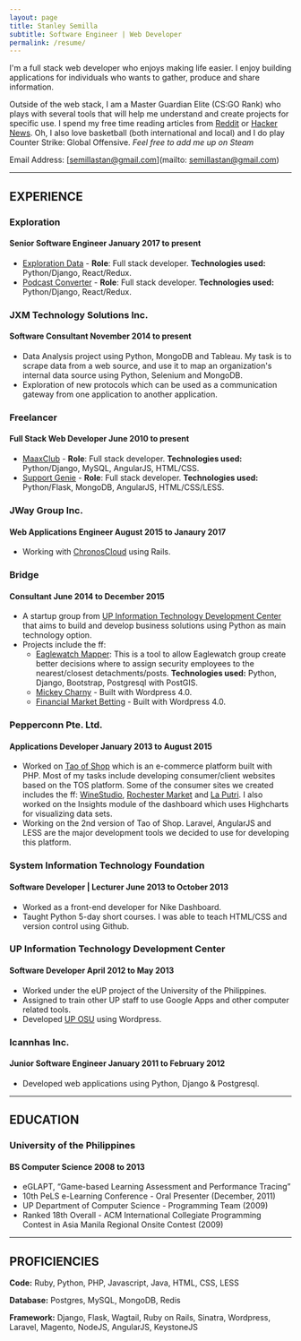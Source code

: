 ```yaml
---
layout: page
title: Stanley Semilla
subtitle: Software Engineer | Web Developer
permalink: /resume/
---
```


I'm a full stack web developer who enjoys making life easier. I enjoy building applications for individuals who wants to gather, produce and share information.

Outside of the web stack, I am a Master Guardian Elite (CS:GO Rank) who plays with several tools that will help me understand and create projects for specific use. I spend my free time reading articles from [Reddit](http://reddit.com) or [Hacker News](https://news.ycombinator.com). Oh, I also love basketball (both international and local) and I do play Counter Strike: Global Offensive. *Feel free to add me up on Steam*

Email Address: [semillastan@gmail.com](mailto: semillastan@gmail.com)

<hr>

## EXPERIENCE

### Exploration

#### Senior Software Engineer <span>January 2017 to present</span>

- [Exploration Data](https://exploration.io) - **Role**: Full stack developer. **Technologies used:** Python/Django, React/Redux.
- [Podcast Converter](https://convert.exploration.io) - **Role**: Full stack developer. **Technologies used:** Python/Django, React/Redux.

### JXM Technology Solutions Inc.

#### Software Consultant <span>November 2014 to present</span>

- Data Analysis project using Python, MongoDB and Tableau. My task is to scrape data from a web source, and use it to map an organization's internal data source using Python, Selenium and MongoDB.
- Exploration of new protocols which can be used as a communication gateway from one application to another application.

### Freelancer

#### Full Stack Web Developer <span>June 2010 to present</span>

- [MaaxClub](http://maa.grok.my) - **Role**: Full stack developer. **Technologies used:** Python/Django, MySQL, AngularJS, HTML/CSS.
- [Support Genie](http://supportgenie.io) - **Role**: Full stack developer. **Technologies used:** Python/Flask, MongoDB, AngularJS, HTML/CSS/LESS.

### JWay Group Inc.

#### Web Applications Engineer <span>August 2015 to Janaury 2017</span>

- Working with [ChronosCloud](http://www.chronoscloud.com) using Rails.

### Bridge

#### Consultant <span>June 2014 to December 2015</span>

- A startup group from [UP Information Technology Development Center](http://itdc.up.edu.ph) that aims to build and develop business solutions using Python as main technology option.
- Projects include the ff:
  - [Eaglewatch Mapper](http://eaglewatchmapper.pybridge.com/): This is a tool to allow Eaglewatch group create better decisions where to assign security employees to the nearest/closest detachments/posts. **Technologies used:** Python, Django, Bootstrap, Postgresql with PostGIS.
  - [Mickey Charny](http://mickeycharny.com) - Built with Wordpress 4.0.
  - [Financial Market Betting](http://financialmarketbetting.com) - Built with Wordpress 4.0.


### Pepperconn Pte. Ltd.

#### Applications Developer <span>January 2013 to August 2015</span>

- Worked on [Tao of Shop](http://www.taoofshop.com/taoofshop/) which is an e-commerce platform built with PHP. Most of my tasks include developing consumer/client websites based on the TOS platform. Some of the consumer sites we created includes the ff: [WineStudio](http://winestudio.com.sg), [Rochester Market](http://www.rochestermarket.sg) and [La Putri](http://www.laputri.com). I also worked on the Insights module of the dashboard which uses Highcharts for visualizing data sets.
- Working on the 2nd version of Tao of Shop. Laravel, AngularJS and LESS are the major development tools we decided to use for developing this platform.


### System Information Technology Foundation

#### Software Developer | Lecturer <span>June 2013 to October 2013</span>

- Worked as a front-end developer for Nike Dashboard.
- Taught Python 5-day short courses. I was able to teach HTML/CSS and version control using Github.


### UP Information Technology Development Center

#### Software Developer <span>April 2012 to May 2013</span>

- Worked under the eUP project of the University of the Philippines.
- Assigned to train other UP staff to use Google Apps and other computer related tools.
- Developed [UP OSU](http://osu.up.edu.ph) using Wordpress.


### Icannhas Inc.

#### Junior Software Engineer <span>January 2011 to February 2012</span>

- Developed web applications using Python, Django & Postgresql.

<hr>

## EDUCATION

### University of the Philippines

#### BS Computer Science <span>2008 to 2013</span>
- eGLAPT, “Game-based Learning Assessment and Performance Tracing”
- 10th PeLS e-Learning Conference - Oral Presenter (December, 2011)
- UP Department of Computer Science - Programming Team (2009)
- Ranked 18th Overall - ACM International Collegiate Programming Contest in Asia Manila Regional Onsite Contest (2009)

<hr>

## PROFICIENCIES

**Code:** Ruby, Python, PHP, Javascript, Java, HTML, CSS, LESS

**Database:** Postgres, MySQL, MongoDB, Redis

**Framework:** Django, Flask, Wagtail, Ruby on Rails, Sinatra, Wordpress, Laravel, Magento, NodeJS, AngularJS, KeystoneJS
